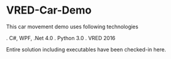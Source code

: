 # VRED-Car-Demo


This car movement demo uses following technologies

. C#, WPF, .Net 4.0
. Python 3.0 
. VRED 2016

Entire solution including executables have been checked-in here.
